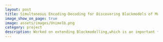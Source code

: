 ```yaml
---
layout: post
title: Simultaneous Encoding-Decoding for Discovering Blockmodels of Multi-view Social Networks
image_show_on_page: true
image: assets/images/Unimelb.png
category: project
description: Worked on extending Blockmodelling,which is an important technique in social network analysis, to incorporate multiple sources of information including edge types and node attributes that can find cluster of nodes that are highly similar in connections and/or attributes. The new approaches I worked on has improved on the state of the art and I have submitted the research work for AAAI conference
---
```

